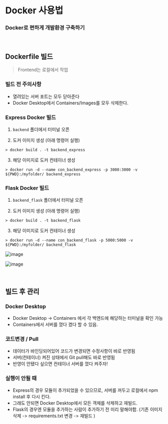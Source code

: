 # Docker 사용법

### Docker로 편하게 개발환경 구축하기

<br>

## Dockerfile 빌드

> Frontend는 로컬에서 작업

### 빌드 전 주의사항

- 열려있는 서버 포트는 모두 닫아준다
- Docker Desktop에서 Containers/Images를 모두 삭제한다.


### Express Docker 빌드

1. `backend` 폴더에서 터미널 오픈

2. 도커 이미지 생성 (아래 명령어 실행)

```
> docker build . -t backend_express
```

3. 해당 이미지로 도커 컨테이너 생성

```
> docker run -d --name con_backend_express -p 3000:3000 -v ${PWD}:/myfolder/ backend_express
```

### Flask Docker 빌드

1. `backend_flask` 폴더에서 터미널 오픈

2. 도커 이미지 생성 (아래 명령어 실행)

```
> docker build . -t backend_flask
```

3. 해당 이미지로 도커 컨테이너 생성

```
> docker run -d --name con_backend_flask -p 5000:5000 -v ${PWD}:/myfolder/ backend_flask
```

![image](https://user-images.githubusercontent.com/71180414/119971063-77057c00-bfeb-11eb-84f3-3a323eaf653e.png)

![image](https://user-images.githubusercontent.com/71180414/119971091-808ee400-bfeb-11eb-9e73-6a9410999ecf.png)


<br>

## 빌드 후 관리

### Docker Desktop

- Docker Desktop -> Containers 에서 각 백엔드에 해당하는 터미널을 확인 가능
- Containers에서 서버를 껐다 켰다 할 수 있음. 

### 코드변경 / Pull

- 데이터가 바인딩되어있어 코드가 변경되면 수정사항이 바로 반영됨
- 서버(컨테이너) 켜진 상태에서 Git pull해도 바로 반영됨
- 반영이 안됐다 싶으면 컨테이너 서버를 껐다 켜주자!

### 실행이 안될 때

- Express의 경우 모듈이 추가되었을 수 있으므로, 서버를 꺼두고 로컬에서 npm install 후 다시 킨다.
- 그래도 안되면 Docker Desktop에서 모든 객체를 삭제하고 재빌드.
- Flask의 경우엔 모듈을 추가하는 사람이 추가하기 전 미리 말해야함. (기존 이미지 삭제 -> requirements.txt 변경 -> 재빌드 )

